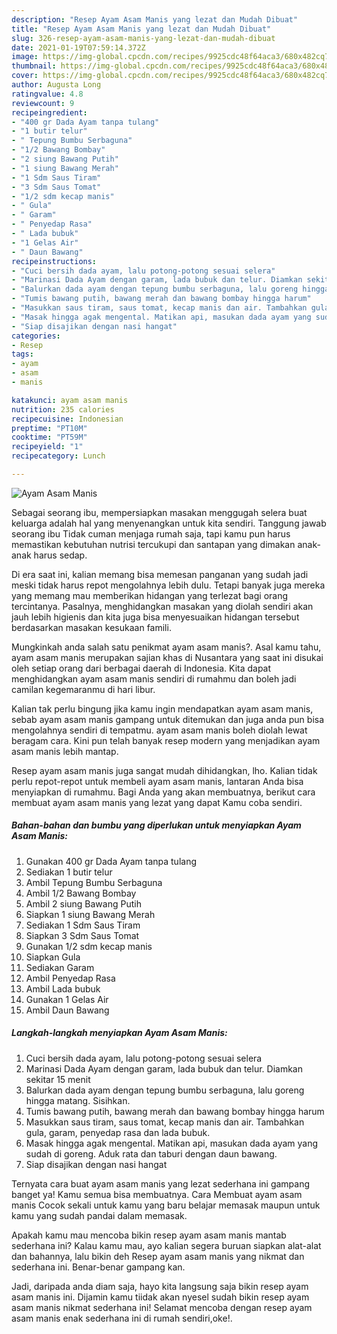```yaml
---
description: "Resep Ayam Asam Manis yang lezat dan Mudah Dibuat"
title: "Resep Ayam Asam Manis yang lezat dan Mudah Dibuat"
slug: 326-resep-ayam-asam-manis-yang-lezat-dan-mudah-dibuat
date: 2021-01-19T07:59:14.372Z
image: https://img-global.cpcdn.com/recipes/9925cdc48f64aca3/680x482cq70/ayam-asam-manis-foto-resep-utama.jpg
thumbnail: https://img-global.cpcdn.com/recipes/9925cdc48f64aca3/680x482cq70/ayam-asam-manis-foto-resep-utama.jpg
cover: https://img-global.cpcdn.com/recipes/9925cdc48f64aca3/680x482cq70/ayam-asam-manis-foto-resep-utama.jpg
author: Augusta Long
ratingvalue: 4.8
reviewcount: 9
recipeingredient:
- "400 gr Dada Ayam tanpa tulang"
- "1 butir telur"
- " Tepung Bumbu Serbaguna"
- "1/2 Bawang Bombay"
- "2 siung Bawang Putih"
- "1 siung Bawang Merah"
- "1 Sdm Saus Tiram"
- "3 Sdm Saus Tomat"
- "1/2 sdm kecap manis"
- " Gula"
- " Garam"
- " Penyedap Rasa"
- " Lada bubuk"
- "1 Gelas Air"
- " Daun Bawang"
recipeinstructions:
- "Cuci bersih dada ayam, lalu potong-potong sesuai selera"
- "Marinasi Dada Ayam dengan garam, lada bubuk dan telur. Diamkan sekitar 15 menit"
- "Balurkan dada ayam dengan tepung bumbu serbaguna, lalu goreng hingga matang. Sisihkan."
- "Tumis bawang putih, bawang merah dan bawang bombay hingga harum"
- "Masukkan saus tiram, saus tomat, kecap manis dan air. Tambahkan gula, garam, penyedap rasa dan lada bubuk."
- "Masak hingga agak mengental. Matikan api, masukan dada ayam yang sudah di goreng. Aduk rata dan taburi dengan daun bawang."
- "Siap disajikan dengan nasi hangat"
categories:
- Resep
tags:
- ayam
- asam
- manis

katakunci: ayam asam manis 
nutrition: 235 calories
recipecuisine: Indonesian
preptime: "PT10M"
cooktime: "PT59M"
recipeyield: "1"
recipecategory: Lunch

---
```



![Ayam Asam Manis](https://img-global.cpcdn.com/recipes/9925cdc48f64aca3/680x482cq70/ayam-asam-manis-foto-resep-utama.jpg)

Sebagai seorang ibu, mempersiapkan masakan menggugah selera buat keluarga adalah hal yang menyenangkan untuk kita sendiri. Tanggung jawab seorang ibu Tidak cuman menjaga rumah saja, tapi kamu pun harus memastikan kebutuhan nutrisi tercukupi dan santapan yang dimakan anak-anak harus sedap.

Di era  saat ini, kalian memang bisa memesan panganan yang sudah jadi meski tidak harus repot mengolahnya lebih dulu. Tetapi banyak juga mereka yang memang mau memberikan hidangan yang terlezat bagi orang tercintanya. Pasalnya, menghidangkan masakan yang diolah sendiri akan jauh lebih higienis dan kita juga bisa menyesuaikan hidangan tersebut berdasarkan masakan kesukaan famili. 



Mungkinkah anda salah satu penikmat ayam asam manis?. Asal kamu tahu, ayam asam manis merupakan sajian khas di Nusantara yang saat ini disukai oleh setiap orang dari berbagai daerah di Indonesia. Kita dapat menghidangkan ayam asam manis sendiri di rumahmu dan boleh jadi camilan kegemaranmu di hari libur.

Kalian tak perlu bingung jika kamu ingin mendapatkan ayam asam manis, sebab ayam asam manis gampang untuk ditemukan dan juga anda pun bisa mengolahnya sendiri di tempatmu. ayam asam manis boleh diolah lewat beragam cara. Kini pun telah banyak resep modern yang menjadikan ayam asam manis lebih mantap.

Resep ayam asam manis juga sangat mudah dihidangkan, lho. Kalian tidak perlu repot-repot untuk membeli ayam asam manis, lantaran Anda bisa menyiapkan di rumahmu. Bagi Anda yang akan membuatnya, berikut cara membuat ayam asam manis yang lezat yang dapat Kamu coba sendiri.

<!--inarticleads1-->

##### Bahan-bahan dan bumbu yang diperlukan untuk menyiapkan Ayam Asam Manis:

1. Gunakan 400 gr Dada Ayam tanpa tulang
1. Sediakan 1 butir telur
1. Ambil  Tepung Bumbu Serbaguna
1. Ambil 1/2 Bawang Bombay
1. Ambil 2 siung Bawang Putih
1. Siapkan 1 siung Bawang Merah
1. Sediakan 1 Sdm Saus Tiram
1. Siapkan 3 Sdm Saus Tomat
1. Gunakan 1/2 sdm kecap manis
1. Siapkan  Gula
1. Sediakan  Garam
1. Ambil  Penyedap Rasa
1. Ambil  Lada bubuk
1. Gunakan 1 Gelas Air
1. Ambil  Daun Bawang




<!--inarticleads2-->

##### Langkah-langkah menyiapkan Ayam Asam Manis:

1. Cuci bersih dada ayam, lalu potong-potong sesuai selera
1. Marinasi Dada Ayam dengan garam, lada bubuk dan telur. Diamkan sekitar 15 menit
1. Balurkan dada ayam dengan tepung bumbu serbaguna, lalu goreng hingga matang. Sisihkan.
1. Tumis bawang putih, bawang merah dan bawang bombay hingga harum
1. Masukkan saus tiram, saus tomat, kecap manis dan air. Tambahkan gula, garam, penyedap rasa dan lada bubuk.
1. Masak hingga agak mengental. Matikan api, masukan dada ayam yang sudah di goreng. Aduk rata dan taburi dengan daun bawang.
1. Siap disajikan dengan nasi hangat




Ternyata cara buat ayam asam manis yang lezat sederhana ini gampang banget ya! Kamu semua bisa membuatnya. Cara Membuat ayam asam manis Cocok sekali untuk kamu yang baru belajar memasak maupun untuk kamu yang sudah pandai dalam memasak.

Apakah kamu mau mencoba bikin resep ayam asam manis mantab sederhana ini? Kalau kamu mau, ayo kalian segera buruan siapkan alat-alat dan bahannya, lalu bikin deh Resep ayam asam manis yang nikmat dan sederhana ini. Benar-benar gampang kan. 

Jadi, daripada anda diam saja, hayo kita langsung saja bikin resep ayam asam manis ini. Dijamin kamu tiidak akan nyesel sudah bikin resep ayam asam manis nikmat sederhana ini! Selamat mencoba dengan resep ayam asam manis enak sederhana ini di rumah sendiri,oke!.

